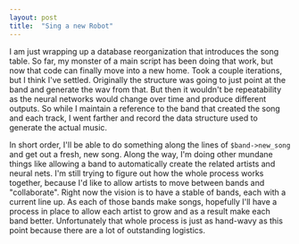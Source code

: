 ```yaml
---
layout: post
title:  "Sing a new Robot"
---
```


I am just wrapping up a database reorganization that introduces the song table.
So far, my monster of a main script has been doing that work, but now that code
can finally move into a new home. Took a couple iterations, but I think I've
settled. Originally the structure was going to just point at the band and
generate the wav from that. But then it wouldn't be repeatability as the neural
networks would change over time and produce different outputs. So while I
maintain a reference to the band that created the song and each track, I went
farther and record the data structure used to generate the actual music.

In short order, I'll be able to do something along the lines of
```$band->new_song``` and get out a fresh, new song. Along the way, I'm doing
other mundane things like allowing a band to automatically create the related
artists and neural nets. I'm still trying to figure out how the whole process
works together, because I'd like to allow artists to move between bands and
"collaborate". Right now the vision is to have a stable of bands, each with a
current line up. As each of those bands make songs, hopefully I'll have a
process in place to allow each artist to grow and as a result make each band
better. Unfortunately that whole process is just as hand-wavy as this
point because there are a lot of outstanding logistics.
